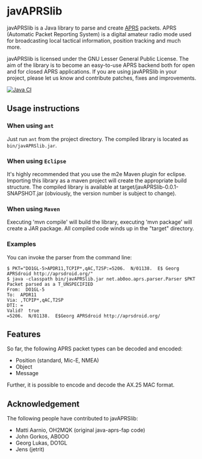 # javAPRSlib

javAPRSlib is a Java library to parse and create [APRS](http://www.aprs.org/)
packets. APRS (Automatic Packet Reporting System) is a digital amateur radio
mode used for broadcasting local tactical information, position tracking and
much more.

javAPRSlib is licensed under the GNU Lesser General Public License. The aim of
the library is to become an easy-to-use APRS backend both for open and for
closed APRS applications. If you are using javAPRSlib in your project, please
let us know and contribute patches, fixes and improvements.

[![Java CI](../../actions/workflows/javaci.yml/badge.svg?branch=v2.0&event=push)](../../actions/workflows/javaci.yml)

## Usage instructions

### When using `ant`

Just run `ant` from the project directory. The compiled library is located as
`bin/javAPRSlib.jar`.

### When using `Eclipse`

It's highly recommended that you use the m2e Maven plugin for eclipse. Importing this
library as a maven project will create the appropriate build structure. The compiled library
is available at target/javAPRSlib-0.0.1-SNAPSHOT.jar (obviously, the version number is subject
to change).

### When using `Maven`

Executing 'mvn compile' will build the library, executing 'mvn package' will create a JAR package.
All compiled code winds up in the "target" directory.

### Examples

You can invoke the parser from the command line:

    $ PKT="DO1GL-5>APDR11,TCPIP*,qAC,T2SP:=5206.  N/01138.  E$ Georg APRSdroid http://aprsdroid.org/"
    $ java -classpath bin/javAPRSlib.jar net.ab0oo.aprs.parser.Parser $PKT
    Packet parsed as a T_UNSPECIFIED
    From:  DO1GL-5
    To:  APDR11
    Via: ,TCPIP*,qAC,T2SP
    DTI: =
    Valid?  true
    =5206.  N/01138.  E$Georg APRSdroid http://aprsdroid.org/

## Features

So far, the following APRS packet types can be decoded and encoded:

- Position (standard, Mic-E, NMEA)
- Object
- Message

Further, it is possible to encode and decode the AX.25 MAC format.

## Acknowledgement

The following people have contributed to javAPRSlib:

- Matti Aarnio, OH2MQK (original java-aprs-fap code)
- John Gorkos, AB0OO
- Georg Lukas, DO1GL
- Jens (jetrit)